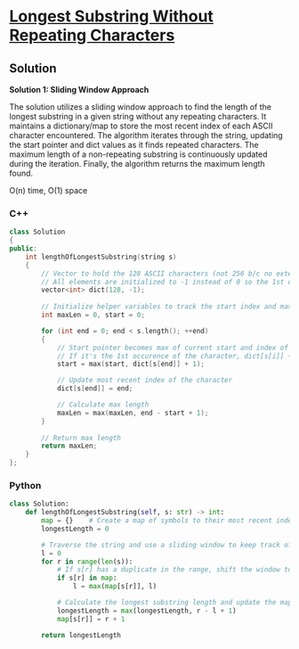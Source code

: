 # [Longest Substring Without Repeating Characters](https://leetcode.com/problems/longest-substring-without-repeating-characters/)

## Solution

**Solution 1: Sliding Window Approach**

The solution utilizes a sliding window approach to find the length of the longest substring in a given string without any repeating characters. It maintains a dictionary/map to store the most recent index of each ASCII character encountered. The algorithm iterates through the string, updating the start pointer and dict values as it finds repeated characters. The maximum length of a non-repeating substring is continuously updated during the iteration. Finally, the algorithm returns the maximum length found.

O(n) time, O(1) space

### C++
```c++
class Solution
{
public:
    int lengthOfLongestSubstring(string s)
    {
        // Vector to hold the 128 ASCII characters (not 256 b/c no extended ASCII characters)
        // All elements are initialized to -1 instead of 0 so the 1st occurence of any char will set start = 0
        vector<int> dict(128, -1);
        
        // Initialize helper variables to track the start index and max substring length
        int maxLen = 0, start = 0;

        for (int end = 0; end < s.length(); ++end)
        {
            // Start pointer becomes max of current start and index of previous occurence of the character + 1
            // If it's the 1st occurence of the character, dict[s[i]] + 1 = -1 + 1 = 0
            start = max(start, dict[s[end]] + 1);

            // Update most recent index of the character
            dict[s[end]] = end;

            // Calculate max length
            maxLen = max(maxLen, end - start + 1);
        }
        
        // Return max length
        return maxLen;
    }
};
```

### Python
```python
class Solution:
    def lengthOfLongestSubstring(self, s: str) -> int:
        map = {}    # Create a map of symbols to their most recent index
        longestLength = 0

        # Traverse the string and use a sliding window to keep track of the substring
        l = 0
        for r in range(len(s)):
            # If s[r] has a duplicate in the range, shift the window to after the 1st occurrence
            if s[r] in map:
                l = max(map[s[r]], l)

            # Calculate the longest substring length and update the map
            longestLength = max(longestLength, r - l + 1)
            map[s[r]] = r + 1

        return longestLength
```
